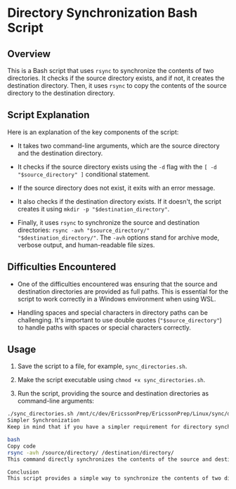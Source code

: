 # Directory Synchronization Bash Script

## Overview

This is a Bash script that uses `rsync` to synchronize the contents of two directories. It checks if the source directory exists, and if not, it creates the destination directory. Then, it uses `rsync` to copy the contents of the source directory to the destination directory.

## Script Explanation

Here is an explanation of the key components of the script:

- It takes two command-line arguments, which are the source directory and the destination directory.

- It checks if the source directory exists using the `-d` flag with the `[ -d "$source_directory" ]` conditional statement.

- If the source directory does not exist, it exits with an error message.

- It also checks if the destination directory exists. If it doesn't, the script creates it using `mkdir -p "$destination_directory"`.

- Finally, it uses `rsync` to synchronize the source and destination directories: `rsync -avh "$source_directory/" "$destination_directory/"`. The `-avh` options stand for archive mode, verbose output, and human-readable file sizes.

## Difficulties Encountered

- One of the difficulties encountered was ensuring that the source and destination directories are provided as full paths. This is essential for the script to work correctly in a Windows environment when using WSL.

- Handling spaces and special characters in directory paths can be challenging. It's important to use double quotes (`"$source_directory"`) to handle paths with spaces or special characters correctly.

## Usage

1. Save the script to a file, for example, `sync_directories.sh`.

2. Make the script executable using `chmod +x sync_directories.sh`.

3. Run the script, providing the source and destination directories as command-line arguments:

```bash
./sync_directories.sh /mnt/c/dev/EricssonPrep/EricssonPrep/Linux/sync/dirA /mnt/c/dev/EricssonPrep/EricssonPrep/Linux/sync/dirB
Simpler Synchronization
Keep in mind that if you have a simpler requirement for directory synchronization, you can use the rsync command directly in the terminal, as shown below:

bash
Copy code
rsync -avh /source/directory/ /destination/directory/
This command directly synchronizes the contents of the source and destination directories without the need for a separate Bash script.

Conclusion
This script provides a simple way to synchronize the contents of two directories using rsync. It can be used to ensure that the contents of the source and destination directories are identical.